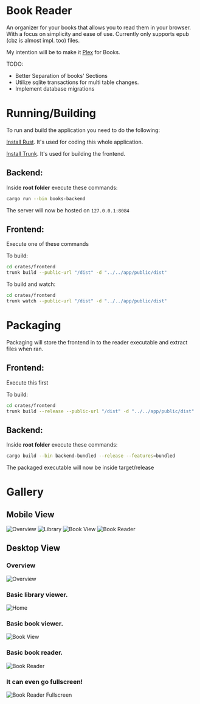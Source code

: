 # Book Reader

An organizer for your books that allows you to read them in your browser. With a focus on simplicity and ease of use. Currently only supports epub (cbz is almost impl. too) files.


My intention will be to make it [Plex](https://plex.tv) for Books.

TODO:
 - Better Separation of books' Sections
 - Utilize sqlite transactions for multi table changes.
 - Implement database migrations


# Running/Building

To run and build the application you need to do the following:

[Install Rust](https://www.rust-lang.org/). It's used for coding this whole application.

[Install Trunk](https://trunkrs.dev/#install). It's used for building the frontend.


## Backend:
Inside **root folder** execute these commands:
```bash
cargo run --bin books-backend
```

The server will now be hosted on `127.0.0.1:8084`

## Frontend:
Execute one of these commands

To build:
```bash
cd crates/frontend
trunk build --public-url "/dist" -d "../../app/public/dist"
```

To build and watch:
```bash
cd crates/frontend
trunk watch --public-url "/dist" -d "../../app/public/dist"
```

# Packaging
Packaging will store the frontend in to the reader executable and extract files when ran.

## Frontend:
Execute this first

To build:
```bash
cd crates/frontend
trunk build --release --public-url "/dist" -d "../../app/public/dist"
```

## Backend:
Inside **root folder** execute these commands:

```bash
cargo build --bin backend-bundled --release --features=bundled
```

The packaged executable will now be inside target/release


# Gallery

## Mobile View

![Overview](https://i.thick.at/BustedButterfly562.png)
![Library](https://i.thick.at/AttentRedTornado025.png)
![Book View](https://i.thick.at/MonoculturalYarn453.png)
![Book Reader](https://i.thick.at/MoonishBorsec836.png)

## Desktop View

### Overview

![Overview](https://i.thick.at/DishonorableRJD2117.png)

### Basic library viewer.

![Home](https://i.thick.at/AntagonizingFleance243.jpeg)

### Basic book viewer.

![Book View](https://i.thick.at/AntispasmodicCodyJinks427.png)

### Basic book reader.

![Book Reader](https://i.thick.at/SightlyWalkersShots711.png)

### It can even go fullscreen!

![Book Reader Fullscreen](https://i.thick.at/EmeticEverythingEverything016.png)